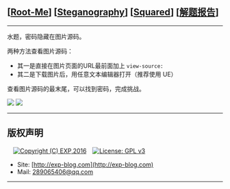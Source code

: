 ## [[Root-Me](https://www.root-me.org/)] [[Steganography](https://www.root-me.org/en/Challenges/Steganography/)] [[Squared](https://www.root-me.org/en/Challenges/Steganography/Squared-38)] [[解题报告](http://exp-blog.com/2019/01/02/pid-2688/)]

------

水题，密码隐藏在图片源码。

两种方法查看图片源码：

- 其一是直接在图片页面的URL最前面加上 `view-source:`
- 其二是下载图片后，用任意文本编辑器打开（推荐使用 UE）

查看图片源码的最末尾，可以找到密码，完成挑战。

![](https://github.com/lyy289065406/CTF-Solving-Reports/blob/master/rootme/Steganography/%5B02%5D%20%5B5P%5D%20Squared/imgs/01.png)
![](https://github.com/lyy289065406/CTF-Solving-Reports/blob/master/rootme/Steganography/%5B02%5D%20%5B5P%5D%20Squared/imgs/02.png)

------

## 版权声明

　[![Copyright (C) EXP,2016](https://img.shields.io/badge/Copyright%20(C)-EXP%202016-blue.svg)](http://exp-blog.com)　[![License: GPL v3](https://img.shields.io/badge/License-GPL%20v3-blue.svg)](https://www.gnu.org/licenses/gpl-3.0)
  

- Site: [http://exp-blog.com](http://exp-blog.com) 
- Mail: <a href="mailto:289065406@qq.com?subject=[EXP's Github]%20Your%20Question%20（请写下您的疑问）&amp;body=What%20can%20I%20help%20you?%20（需要我提供什么帮助吗？）">289065406@qq.com</a>


------
